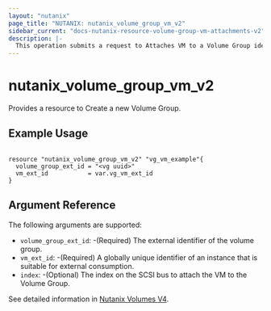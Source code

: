 ```yaml
---
layout: "nutanix"
page_title: "NUTANIX: nutanix_volume_group_vm_v2"
sidebar_current: "docs-nutanix-resource-volume-group-vm-attachments-v2"
description: |-
  This operation submits a request to Attaches VM to a Volume Group identified by {extId}.
---
```


# nutanix_volume_group_vm_v2

Provides a resource to Create a new Volume Group.

## Example Usage

``` hcl

resource "nutanix_volume_group_vm_v2" "vg_vm_example"{
  volume_group_ext_id = "<vg uuid>"
  vm_ext_id           = var.vg_vm_ext_id
}
```

## Argument Reference
The following arguments are supported:


* `volume_group_ext_id`: -(Required) The external identifier of the volume group.
* `vm_ext_id`: -(Required) A globally unique identifier of an instance that is suitable for external consumption. 
* `index`: -(Optional) The index on the SCSI bus to attach the VM to the Volume Group. 


See detailed information in [Nutanix Volumes V4](https://developers.nutanix.com/api-reference?namespace=volumes&version=v4.0.b1).
